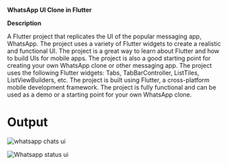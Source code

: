 **WhatsApp UI Clone in Flutter**

  **Description**

A Flutter project that replicates the UI of the popular messaging app, WhatsApp.
The project uses a variety of Flutter widgets to create a realistic and functional UI.
The project is a great way to learn about Flutter and how to build UIs for mobile apps.
The project is also a good starting point for creating your own WhatsApp clone or other messaging app.
The project uses the following Flutter widgets: Tabs, TabBarController, ListTiles, ListViewBuilders, etc.
The project is built using Flutter, a cross-platform mobile development framework.
The project is fully functional and can be used as a demo or a starting point for your own WhatsApp clone.

# Output
![whatsapp chats ui](https://github.com/Usama-Qasit/whatsapp-ui/assets/139715946/43e06b8a-2f3c-4966-a85c-f637843eb2ad)

![Whatsapp status ui](https://github.com/Usama-Qasit/whatsapp-ui/assets/139715946/4dc61a7f-caf3-42b4-b210-2fd227fa57c8)


